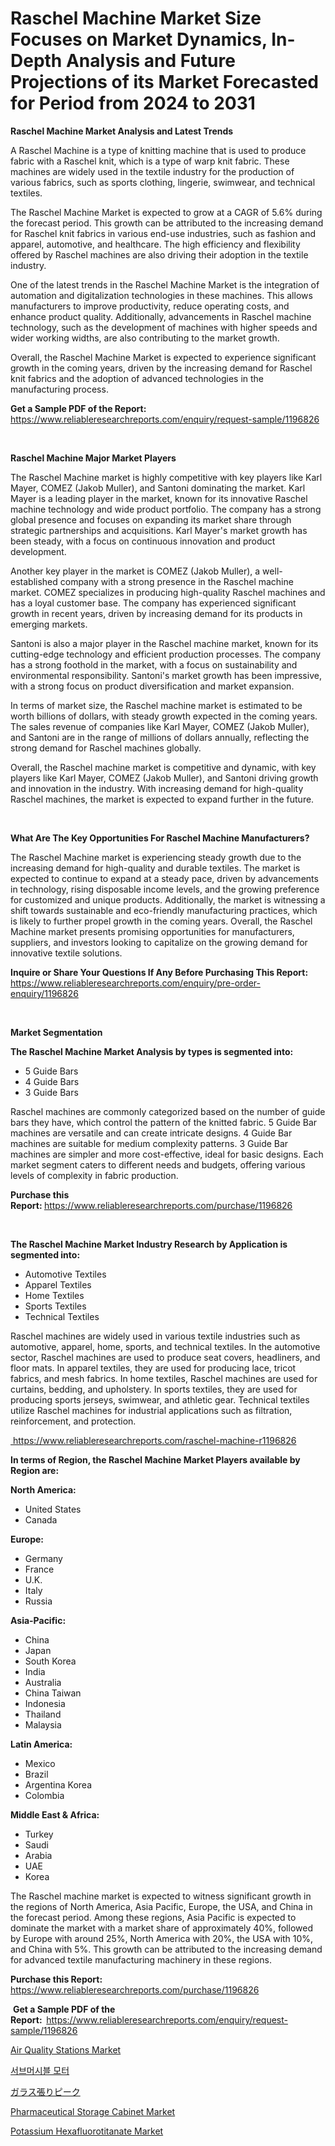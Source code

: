 <p><h1>Raschel Machine Market Size Focuses on Market Dynamics, In-Depth Analysis and Future Projections of its Market Forecasted for Period from 2024 to 2031</h1></p><p><strong>Raschel Machine Market Analysis and Latest Trends</strong></p>
<p><p>A Raschel Machine is a type of knitting machine that is used to produce fabric with a Raschel knit, which is a type of warp knit fabric. These machines are widely used in the textile industry for the production of various fabrics, such as sports clothing, lingerie, swimwear, and technical textiles.</p><p>The Raschel Machine Market is expected to grow at a CAGR of 5.6% during the forecast period. This growth can be attributed to the increasing demand for Raschel knit fabrics in various end-use industries, such as fashion and apparel, automotive, and healthcare. The high efficiency and flexibility offered by Raschel machines are also driving their adoption in the textile industry.</p><p>One of the latest trends in the Raschel Machine Market is the integration of automation and digitalization technologies in these machines. This allows manufacturers to improve productivity, reduce operating costs, and enhance product quality. Additionally, advancements in Raschel machine technology, such as the development of machines with higher speeds and wider working widths, are also contributing to the market growth.</p><p>Overall, the Raschel Machine Market is expected to experience significant growth in the coming years, driven by the increasing demand for Raschel knit fabrics and the adoption of advanced technologies in the manufacturing process.</p></p>
<p><strong>Get a Sample PDF of the Report:&nbsp;</strong> <a href="https://www.reliableresearchreports.com/enquiry/request-sample/1196826">https://www.reliableresearchreports.com/enquiry/request-sample/1196826</a></p>
<p>&nbsp;</p>
<p><strong>Raschel Machine Major Market Players</strong></p>
<p><p>The Raschel Machine market is highly competitive with key players like Karl Mayer, COMEZ (Jakob Muller), and Santoni dominating the market. Karl Mayer is a leading player in the market, known for its innovative Raschel machine technology and wide product portfolio. The company has a strong global presence and focuses on expanding its market share through strategic partnerships and acquisitions. Karl Mayer's market growth has been steady, with a focus on continuous innovation and product development.</p><p>Another key player in the market is COMEZ (Jakob Muller), a well-established company with a strong presence in the Raschel machine market. COMEZ specializes in producing high-quality Raschel machines and has a loyal customer base. The company has experienced significant growth in recent years, driven by increasing demand for its products in emerging markets.</p><p>Santoni is also a major player in the Raschel machine market, known for its cutting-edge technology and efficient production processes. The company has a strong foothold in the market, with a focus on sustainability and environmental responsibility. Santoni's market growth has been impressive, with a strong focus on product diversification and market expansion.</p><p>In terms of market size, the Raschel machine market is estimated to be worth billions of dollars, with steady growth expected in the coming years. The sales revenue of companies like Karl Mayer, COMEZ (Jakob Muller), and Santoni are in the range of millions of dollars annually, reflecting the strong demand for Raschel machines globally.</p><p>Overall, the Raschel machine market is competitive and dynamic, with key players like Karl Mayer, COMEZ (Jakob Muller), and Santoni driving growth and innovation in the industry. With increasing demand for high-quality Raschel machines, the market is expected to expand further in the future.</p></p>
<p>&nbsp;</p>
<p><strong>What Are The Key Opportunities For Raschel Machine Manufacturers?</strong></p>
<p><p>The Raschel Machine market is experiencing steady growth due to the increasing demand for high-quality and durable textiles. The market is expected to continue to expand at a steady pace, driven by advancements in technology, rising disposable income levels, and the growing preference for customized and unique products. Additionally, the market is witnessing a shift towards sustainable and eco-friendly manufacturing practices, which is likely to further propel growth in the coming years. Overall, the Raschel Machine market presents promising opportunities for manufacturers, suppliers, and investors looking to capitalize on the growing demand for innovative textile solutions.</p></p>
<p><strong>Inquire or Share Your Questions If Any Before Purchasing This Report:</strong> <a href="https://www.reliableresearchreports.com/enquiry/pre-order-enquiry/1196826">https://www.reliableresearchreports.com/enquiry/pre-order-enquiry/1196826</a></p>
<p>&nbsp;</p>
<p><strong>Market Segmentation</strong></p>
<p><strong>The Raschel Machine Market Analysis by types is segmented into:</strong></p>
<p><ul><li>5 Guide Bars</li><li>4 Guide Bars</li><li>3 Guide Bars</li></ul></p>
<p><p>Raschel machines are commonly categorized based on the number of guide bars they have, which control the pattern of the knitted fabric. 5 Guide Bar machines are versatile and can create intricate designs. 4 Guide Bar machines are suitable for medium complexity patterns. 3 Guide Bar machines are simpler and more cost-effective, ideal for basic designs. Each market segment caters to different needs and budgets, offering various levels of complexity in fabric production.</p></p>
<p><strong>Purchase this Report:&nbsp;</strong><a href="https://www.reliableresearchreports.com/purchase/1196826">https://www.reliableresearchreports.com/purchase/1196826</a></p>
<p>&nbsp;</p>
<p><strong>The Raschel Machine Market Industry Research by Application is segmented into:</strong></p>
<p><ul><li>Automotive Textiles</li><li>Apparel Textiles</li><li>Home Textiles</li><li>Sports Textiles</li><li>Technical Textiles</li></ul></p>
<p><p>Raschel machines are widely used in various textile industries such as automotive, apparel, home, sports, and technical textiles. In the automotive sector, Raschel machines are used to produce seat covers, headliners, and floor mats. In apparel textiles, they are used for producing lace, tricot fabrics, and mesh fabrics. In home textiles, Raschel machines are used for curtains, bedding, and upholstery. In sports textiles, they are used for producing sports jerseys, swimwear, and athletic gear. Technical textiles utilize Raschel machines for industrial applications such as filtration, reinforcement, and protection.</p></p>
<p><a href="https://www.reliableresearchreports.com/raschel-machine-r1196826">&nbsp;https://www.reliableresearchreports.com/raschel-machine-r1196826</a></p>
<p><strong>In terms of Region, the Raschel Machine Market Players available by Region are:</strong></p>
<p>
    <p> <strong> North America: </strong>
        <ul>
            <li>United States</li>
            <li>Canada</li>
        </ul>
        </p> 
    <p> <strong> Europe: </strong>
        <ul>
            <li>Germany</li>
            <li>France</li>
            <li>U.K.</li>
            <li>Italy</li>
            <li>Russia</li>
        </ul>
        </p> 
    <p> <strong> Asia-Pacific: </strong>
        <ul>
            <li>China</li>
            <li>Japan</li>
            <li>South Korea</li>
            <li>India</li>
            <li>Australia</li>
            <li>China Taiwan</li>
            <li>Indonesia</li>
            <li>Thailand</li>
            <li>Malaysia</li>
        </ul>
        </p> 
    <p> <strong> Latin America: </strong>
        <ul>
            <li>Mexico</li>
            <li>Brazil</li>
            <li>Argentina Korea</li>
            <li>Colombia</li>
        </ul>
        </p> 
    <p> <strong> Middle East & Africa: </strong>
        <ul>
            <li>Turkey</li>
            <li>Saudi</li>
            <li>Arabia</li>
            <li>UAE</li>
            <li>Korea</li>
        </ul>
    </p>
    </p>
<p><p>The Raschel machine market is expected to witness significant growth in the regions of North America, Asia Pacific, Europe, the USA, and China in the forecast period. Among these regions, Asia Pacific is expected to dominate the market with a market share of approximately 40%, followed by Europe with around 25%, North America with 20%, the USA with 10%, and China with 5%. This growth can be attributed to the increasing demand for advanced textile manufacturing machinery in these regions.</p></p>
<p><strong>Purchase this Report: </strong><a href="https://www.reliableresearchreports.com/purchase/1196826">https://www.reliableresearchreports.com/purchase/1196826</a></p>
<p>&nbsp;<strong>Get a Sample PDF of the Report:&nbsp;&nbsp;</strong><a href="https://www.reliableresearchreports.com/enquiry/request-sample/1196826">https://www.reliableresearchreports.com/enquiry/request-sample/1196826</a></p>
<p><strong></strong></p>
<p><p><a href="https://github.com/cecuraprangm/Market-Research-Report-List-2/blob/main/air-quality-stations-market.md">Air Quality Stations Market</a></p><p><a href="https://github.com/JeromeRtyau89966/Market-Research-Report-List-1/blob/main/515771628896.md">서브머시블 모터</a></p><p><a href="https://github.com/AriMuller2009/Market-Research-Report-List-1/blob/main/375106231388.md">ガラス張りピーク</a></p><p><a href="https://www.linkedin.com/pulse/pharmaceutical-storage-cabinet-market-exploring-share-trends-future-zhlef?trackingId=cywpIPsbK%2BSVd0P%2BJNUGnQ%3D%3D">Pharmaceutical Storage Cabinet Market</a></p><p><a href="https://issuu.com/reportprime-2/docs/potassium-hexafluorotitanate-market-size-2030.pptx">Potassium Hexafluorotitanate Market</a></p></p>
